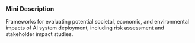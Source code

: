 ### Mini Description

Frameworks for evaluating potential societal, economic, and environmental impacts of AI system deployment, including risk assessment and stakeholder impact studies.
